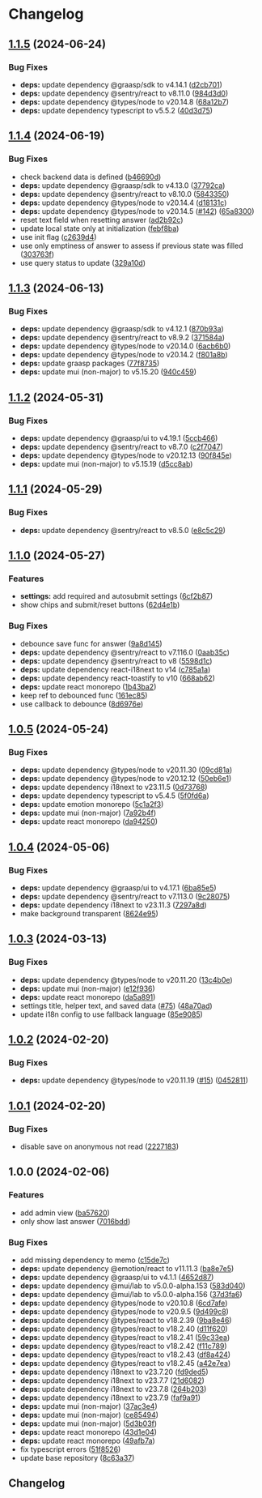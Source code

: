 # Changelog

## [1.1.5](https://github.com/graasp/graasp-app-short-answer/compare/v1.1.4...v1.1.5) (2024-06-24)


### Bug Fixes

* **deps:** update dependency @graasp/sdk to v4.14.1 ([d2cb701](https://github.com/graasp/graasp-app-short-answer/commit/d2cb701f4af866fed3c8d4b2671facfb19511685))
* **deps:** update dependency @sentry/react to v8.11.0 ([984d3d0](https://github.com/graasp/graasp-app-short-answer/commit/984d3d0021224ff475586bba6eb742a4b9f898cc))
* **deps:** update dependency @types/node to v20.14.8 ([68a12b7](https://github.com/graasp/graasp-app-short-answer/commit/68a12b7d90da2c0b5eff7385e81dda3aec0488ce))
* **deps:** update dependency typescript to v5.5.2 ([40d3d75](https://github.com/graasp/graasp-app-short-answer/commit/40d3d75eee5f7e37626297d87e443ff4ca527c2d))

## [1.1.4](https://github.com/graasp/graasp-app-short-answer/compare/v1.1.3...v1.1.4) (2024-06-19)


### Bug Fixes

* check backend data is defined ([b46690d](https://github.com/graasp/graasp-app-short-answer/commit/b46690d63e2383a70535603fa9298daa1a8a8d13))
* **deps:** update dependency @graasp/sdk to v4.13.0 ([37792ca](https://github.com/graasp/graasp-app-short-answer/commit/37792cad61b9f3c6388727fe40508ca664a234e2))
* **deps:** update dependency @sentry/react to v8.10.0 ([5843350](https://github.com/graasp/graasp-app-short-answer/commit/5843350ee7b23915ce567f0fc4d1de3168e984de))
* **deps:** update dependency @types/node to v20.14.4 ([d18131c](https://github.com/graasp/graasp-app-short-answer/commit/d18131cd45eeec75fa3e69728d36d9e746b3fef9))
* **deps:** update dependency @types/node to v20.14.5 ([#142](https://github.com/graasp/graasp-app-short-answer/issues/142)) ([65a8300](https://github.com/graasp/graasp-app-short-answer/commit/65a8300912964a44e00eb6036cdf3de7a821fb0a))
* reset text field when resetting answer ([ad2b92c](https://github.com/graasp/graasp-app-short-answer/commit/ad2b92c55d387e8dcf916022f8e42a4142ea90e2))
* update local state only at initialization ([febf8ba](https://github.com/graasp/graasp-app-short-answer/commit/febf8ba1335adfb07db8bebcec96b46c71c21c78))
* use init flag ([c2639d4](https://github.com/graasp/graasp-app-short-answer/commit/c2639d4599f2a607ebba4dc231a0bc4386f8dff7))
* use only emptiness of answer to assess if previous state was filled ([303763f](https://github.com/graasp/graasp-app-short-answer/commit/303763f63e2b36c48b11d7765132a9633220b5f1))
* use query status to update ([329a10d](https://github.com/graasp/graasp-app-short-answer/commit/329a10d30de1cc0a7c58b3bf3ead0e4c037d64f8))

## [1.1.3](https://github.com/graasp/graasp-app-short-answer/compare/v1.1.2...v1.1.3) (2024-06-13)


### Bug Fixes

* **deps:** update dependency @graasp/sdk to v4.12.1 ([870b93a](https://github.com/graasp/graasp-app-short-answer/commit/870b93a85d23e3c583a61a2d4bb119555d3b01de))
* **deps:** update dependency @sentry/react to v8.9.2 ([371584a](https://github.com/graasp/graasp-app-short-answer/commit/371584a63611cecfd76e440dfd254b273cd41dbe))
* **deps:** update dependency @types/node to v20.14.0 ([6acb6b0](https://github.com/graasp/graasp-app-short-answer/commit/6acb6b0d6a79e73d49fe5e53c3e982fd8c5b44ee))
* **deps:** update dependency @types/node to v20.14.2 ([f801a8b](https://github.com/graasp/graasp-app-short-answer/commit/f801a8b945d99d0c59b31a4b0346ca4e11905cf0))
* **deps:** update graasp packages ([77f8735](https://github.com/graasp/graasp-app-short-answer/commit/77f87350172f51518f36ca06e8005b20db278a14))
* **deps:** update mui (non-major) to v5.15.20 ([940c459](https://github.com/graasp/graasp-app-short-answer/commit/940c459be43c5743d2de22c1b399c033bd5ebce3))

## [1.1.2](https://github.com/graasp/graasp-app-short-answer/compare/v1.1.1...v1.1.2) (2024-05-31)


### Bug Fixes

* **deps:** update dependency @graasp/ui to v4.19.1 ([5ccb466](https://github.com/graasp/graasp-app-short-answer/commit/5ccb4665395617daac343869f5089f435d8b8c15))
* **deps:** update dependency @sentry/react to v8.7.0 ([c2f7047](https://github.com/graasp/graasp-app-short-answer/commit/c2f70479e6ca554fa2f7bb8327ae445c5afd9f3a))
* **deps:** update dependency @types/node to v20.12.13 ([90f845e](https://github.com/graasp/graasp-app-short-answer/commit/90f845eb7c1d83590409e839de80a307e5b93e7b))
* **deps:** update mui (non-major) to v5.15.19 ([d5cc8ab](https://github.com/graasp/graasp-app-short-answer/commit/d5cc8ab3026ead746b61237bdab7128a6a8408ef))

## [1.1.1](https://github.com/graasp/graasp-app-short-answer/compare/v1.1.0...v1.1.1) (2024-05-29)


### Bug Fixes

* **deps:** update dependency @sentry/react to v8.5.0 ([e8c5c29](https://github.com/graasp/graasp-app-short-answer/commit/e8c5c29efb04f79903a15381fb32d8f9ce4ac84c))

## [1.1.0](https://github.com/graasp/graasp-app-short-answer/compare/v1.0.5...v1.1.0) (2024-05-27)


### Features

* **settings:** add required and autosubmit settings ([6cf2b87](https://github.com/graasp/graasp-app-short-answer/commit/6cf2b87c945501fed51e2f55e5814367b1195c02))
* show chips and submit/reset buttons ([62d4e1b](https://github.com/graasp/graasp-app-short-answer/commit/62d4e1bc6ef43e64e17a635dc1b6c26ec20c6ec7))


### Bug Fixes

* debounce save func for answer ([9a8d145](https://github.com/graasp/graasp-app-short-answer/commit/9a8d145673df7748248a9290c4e89b21816f11f5))
* **deps:** update dependency @sentry/react to v7.116.0 ([0aab35c](https://github.com/graasp/graasp-app-short-answer/commit/0aab35c21093e0743729a785612c7e8e737e73d1))
* **deps:** update dependency @sentry/react to v8 ([5598d1c](https://github.com/graasp/graasp-app-short-answer/commit/5598d1c8da8c3410e031e358239f56d75b4c7f00))
* **deps:** update dependency react-i18next to v14 ([c785a1a](https://github.com/graasp/graasp-app-short-answer/commit/c785a1abbc93a5c59a1a433bb673a743abfbccf3))
* **deps:** update dependency react-toastify to v10 ([668ab62](https://github.com/graasp/graasp-app-short-answer/commit/668ab62b2f9ecced8df0fb1019b5a42a34da2902))
* **deps:** update react monorepo ([1b43ba2](https://github.com/graasp/graasp-app-short-answer/commit/1b43ba2a2c487e71cf8f893d8ab8a314984dc2f7))
* keep ref to debounced func ([161ec85](https://github.com/graasp/graasp-app-short-answer/commit/161ec856759ee74067ff2a26e4f9eb1b6b7cca12))
* use callback to debounce ([8d6976e](https://github.com/graasp/graasp-app-short-answer/commit/8d6976e5e338e8c1d7c0d052bdba8c88be174a59))

## [1.0.5](https://github.com/graasp/graasp-app-short-answer/compare/v1.0.4...v1.0.5) (2024-05-24)


### Bug Fixes

* **deps:** update dependency @types/node to v20.11.30 ([09cd81a](https://github.com/graasp/graasp-app-short-answer/commit/09cd81a09fd698c13de25c38ce60a4a7d27e7964))
* **deps:** update dependency @types/node to v20.12.12 ([50eb6e1](https://github.com/graasp/graasp-app-short-answer/commit/50eb6e104d99a813b2030d5fdf9d9880e9c84d03))
* **deps:** update dependency i18next to v23.11.5 ([0d73768](https://github.com/graasp/graasp-app-short-answer/commit/0d7376868ac0b72f47fa11ebe8b5ac6d04b78582))
* **deps:** update dependency typescript to v5.4.5 ([5f0fd6a](https://github.com/graasp/graasp-app-short-answer/commit/5f0fd6ab7fac8445e2e5cb988bcd22057cf61e85))
* **deps:** update emotion monorepo ([5c1a2f3](https://github.com/graasp/graasp-app-short-answer/commit/5c1a2f3490213d870f179f43648fa45f90192863))
* **deps:** update mui (non-major) ([7a92b4f](https://github.com/graasp/graasp-app-short-answer/commit/7a92b4fb59278f44648718e006d31c5163371a62))
* **deps:** update react monorepo ([da94250](https://github.com/graasp/graasp-app-short-answer/commit/da94250d70c813b8aabcf67151e231f9a65441e6))

## [1.0.4](https://github.com/graasp/graasp-app-short-answer/compare/v1.0.3...v1.0.4) (2024-05-06)


### Bug Fixes

* **deps:** update dependency @graasp/ui to v4.17.1 ([6ba85e5](https://github.com/graasp/graasp-app-short-answer/commit/6ba85e5272bec412fe2bd6db83b950055536b1fb))
* **deps:** update dependency @sentry/react to v7.113.0 ([9c28075](https://github.com/graasp/graasp-app-short-answer/commit/9c2807506f97b67335c53484db8e15b0eac927d2))
* **deps:** update dependency i18next to v23.11.3 ([7297a8d](https://github.com/graasp/graasp-app-short-answer/commit/7297a8d30c464e6ff347edb05fc85e221bd62814))
* make background transparent ([8624e95](https://github.com/graasp/graasp-app-short-answer/commit/8624e9565c279f03660f1e5e5cbd72dd304d52e9))

## [1.0.3](https://github.com/graasp/graasp-app-short-answer/compare/v1.0.2...v1.0.3) (2024-03-13)


### Bug Fixes

* **deps:** update dependency @types/node to v20.11.20 ([13c4b0e](https://github.com/graasp/graasp-app-short-answer/commit/13c4b0e8734cb17f12adcd8c735a54fc892c7a81))
* **deps:** update mui (non-major) ([e12f936](https://github.com/graasp/graasp-app-short-answer/commit/e12f936672e86c7d31516016432d6a9ff61ad01b))
* **deps:** update react monorepo ([da5a891](https://github.com/graasp/graasp-app-short-answer/commit/da5a89137e3d1c8b04996ed58a3753d7e24c29bd))
* settings title, helper text, and saved data ([#75](https://github.com/graasp/graasp-app-short-answer/issues/75)) ([48a70ad](https://github.com/graasp/graasp-app-short-answer/commit/48a70adab199265eba5ab034fa5d13331ef49f7f))
* update i18n config to use fallback language ([85e9085](https://github.com/graasp/graasp-app-short-answer/commit/85e9085723d4d41e378a598dd076dc64b42e23d5))

## [1.0.2](https://github.com/graasp/graasp-app-short-answer/compare/v1.0.1...v1.0.2) (2024-02-20)


### Bug Fixes

* **deps:** update dependency @types/node to v20.11.19 ([#15](https://github.com/graasp/graasp-app-short-answer/issues/15)) ([0452811](https://github.com/graasp/graasp-app-short-answer/commit/0452811ca92536f00bad1e7ef34ea418a0d90cfb))

## [1.0.1](https://github.com/graasp/graasp-app-short-answer/compare/v1.0.0...v1.0.1) (2024-02-20)


### Bug Fixes

* disable save on anonymous not read ([2227183](https://github.com/graasp/graasp-app-short-answer/commit/22271835d0afed1af0d62851b8bf725d48624ee5))

## 1.0.0 (2024-02-06)


### Features

* add admin view ([ba57620](https://github.com/graasp/graasp-app-short-answer/commit/ba57620519138ea582f78cbad5203a66732053d0))
* only show last answer ([7016bdd](https://github.com/graasp/graasp-app-short-answer/commit/7016bddc47c598e038c4a672b1014b227268b0b7))


### Bug Fixes

* add missing dependency to memo ([c15de7c](https://github.com/graasp/graasp-app-short-answer/commit/c15de7c3dd69a5e9de1505885c642cb9e10df7dc))
* **deps:** update dependency @emotion/react to v11.11.3 ([ba8e7e5](https://github.com/graasp/graasp-app-short-answer/commit/ba8e7e52324e3b55fb2d3a756cfaa3047c8b4f6d))
* **deps:** update dependency @graasp/ui to v4.1.1 ([4652d87](https://github.com/graasp/graasp-app-short-answer/commit/4652d8701166d979635d6821bf67c2f7a538f64b))
* **deps:** update dependency @mui/lab to v5.0.0-alpha.153 ([583d040](https://github.com/graasp/graasp-app-short-answer/commit/583d040ba63d842489726bb74575a880425b1d5c))
* **deps:** update dependency @mui/lab to v5.0.0-alpha.156 ([37d3fa6](https://github.com/graasp/graasp-app-short-answer/commit/37d3fa6cc0646ec0318fdeda73c6e77ef52a6139))
* **deps:** update dependency @types/node to v20.10.8 ([6cd7afe](https://github.com/graasp/graasp-app-short-answer/commit/6cd7afe73733e2cd183ad5cf9bb5ed9981dff105))
* **deps:** update dependency @types/node to v20.9.5 ([9d499c8](https://github.com/graasp/graasp-app-short-answer/commit/9d499c8e78a9ff359d7e5a6e69545b7aaa301a1b))
* **deps:** update dependency @types/react to v18.2.39 ([9ba8e46](https://github.com/graasp/graasp-app-short-answer/commit/9ba8e4600460390f142af92d6b55cc8f6b7af0c3))
* **deps:** update dependency @types/react to v18.2.40 ([d11f620](https://github.com/graasp/graasp-app-short-answer/commit/d11f620bbebca5422b3078a5eb46570f4de129ae))
* **deps:** update dependency @types/react to v18.2.41 ([59c33ea](https://github.com/graasp/graasp-app-short-answer/commit/59c33ea52196451432bb2cf69f8612c9d3f2ce7a))
* **deps:** update dependency @types/react to v18.2.42 ([f11c789](https://github.com/graasp/graasp-app-short-answer/commit/f11c78984399228e19d45bac4cc7525f6b88f547))
* **deps:** update dependency @types/react to v18.2.43 ([df8a424](https://github.com/graasp/graasp-app-short-answer/commit/df8a4243635472b9b1d239cf99d8a38a5518c98a))
* **deps:** update dependency @types/react to v18.2.45 ([a42e7ea](https://github.com/graasp/graasp-app-short-answer/commit/a42e7ea651f76cf4f91c47c7ae344cda9029b7bd))
* **deps:** update dependency i18next to v23.7.20 ([fd9ded5](https://github.com/graasp/graasp-app-short-answer/commit/fd9ded5f7ab743e4e295cf4508aa33a27654717f))
* **deps:** update dependency i18next to v23.7.7 ([21d6082](https://github.com/graasp/graasp-app-short-answer/commit/21d6082c84d4586c1379ba21b03aac75e30526e6))
* **deps:** update dependency i18next to v23.7.8 ([264b203](https://github.com/graasp/graasp-app-short-answer/commit/264b203eb2ff8a3cea7a2819aa717a3ed85b6278))
* **deps:** update dependency i18next to v23.7.9 ([faf9a91](https://github.com/graasp/graasp-app-short-answer/commit/faf9a91dae93059b8581db1cb625a78994ce3b37))
* **deps:** update mui (non-major) ([37ac3e4](https://github.com/graasp/graasp-app-short-answer/commit/37ac3e45c2e4b44d4adafac6dd96cfead1272735))
* **deps:** update mui (non-major) ([ce85494](https://github.com/graasp/graasp-app-short-answer/commit/ce85494278beabe0a2c75277ae8dc7c1d729e789))
* **deps:** update mui (non-major) ([5d3b03f](https://github.com/graasp/graasp-app-short-answer/commit/5d3b03f8d500f66149d67c146ebdeb18c247b915))
* **deps:** update react monorepo ([43d1e04](https://github.com/graasp/graasp-app-short-answer/commit/43d1e04dff126830bbfea6f36bdac308aa858bba))
* **deps:** update react monorepo ([49afb7a](https://github.com/graasp/graasp-app-short-answer/commit/49afb7a76927595b0d793241bcf68855ae43c2ec))
* fix typescript errors ([51f8526](https://github.com/graasp/graasp-app-short-answer/commit/51f8526e58ec699bac0e854714369ed08027ea82))
* update base repository ([8c63a37](https://github.com/graasp/graasp-app-short-answer/commit/8c63a3734c1d0d6e728e9fc9b0b4ab3965216705))

## Changelog
